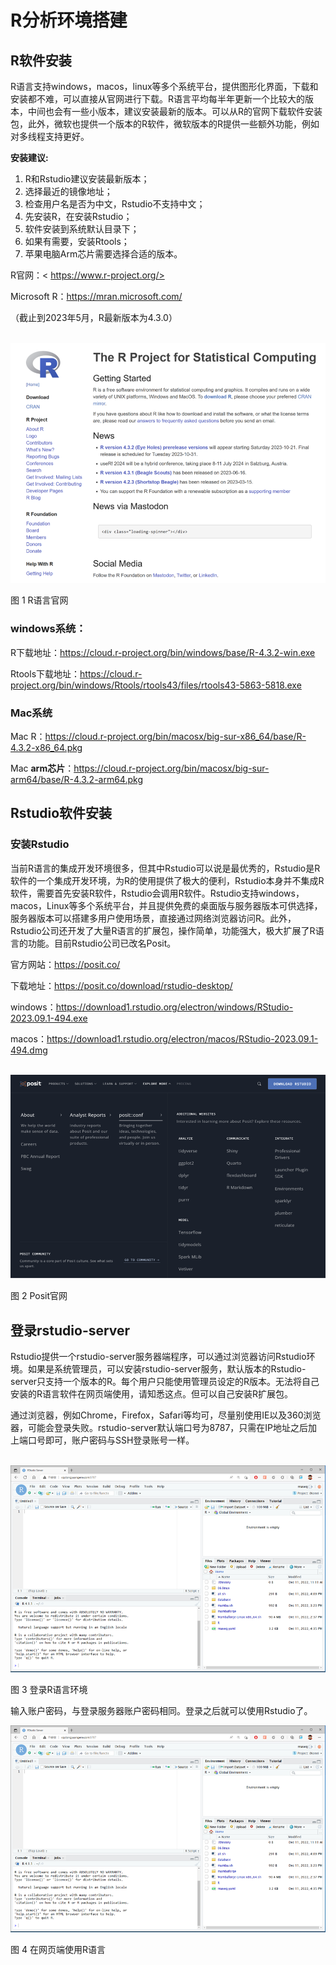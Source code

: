 # R分析环境搭建

## R软件安装

R语言支持windows，macos，linux等多个系统平台，提供图形化界面，下载和安装都不难，可以直接从官网进行下载。R语言平均每半年更新一个比较大的版本，中间也会有一些小版本，建议安装最新的版本。可以从R的官网下载软件安装包，此外，微软也提供一个版本的R软件，微软版本的R提供一些额外功能，例如对多线程支持更好。

**安装建议:**

1. R和Rstudio建议安装最新版本；
2. 选择最近的镜像地址；
3. 检查用户名是否为中文，Rstudio不支持中文；
4. 先安装R，在安装Rstudio；
5. 软件安装到系统默认目录下；
6. 如果有需要，安装Rtools；
7. 苹果电脑Arm芯片需要选择合适的版本。



R官网：< https://www.r-project.org/>

Microsoft R：<https://mran.microsoft.com/>

（截止到2023年5月，R最新版本为4.3.0）

​            ![image-20240220085403010](./r2.assets/image-20240220085403010.png)          

图 1 R语言官网

### windows系统：

R下载地址：<https://cloud.r-project.org/bin/windows/base/R-4.3.2-win.exe>

Rtools下载地址：<https://cloud.r-project.org/bin/windows/Rtools/rtools43/files/rtools43-5863-5818.exe>

### Mac系统

Mac R：<https://cloud.r-project.org/bin/macosx/big-sur-x86_64/base/R-4.3.2-x86_64.pkg>

Mac **arm芯片**：<https://cloud.r-project.org/bin/macosx/big-sur-arm64/base/R-4.3.2-arm64.pkg>

## Rstudio软件安装

### 安装Rstudio

当前R语言的集成开发环境很多，但其中Rstudio可以说是最优秀的，Rstudio是R软件的一个集成开发环境，为R的使用提供了极大的便利，Rstudio本身并不集成R软件，需要首先安装R软件，Rstudio会调用R软件。Rstudio支持windows，macos，Linux等多个系统平台，并且提供免费的桌面版与服务器版本可供选择，服务器版本可以搭建多用户使用场景，直接通过网络浏览器访问R。此外，Rstudio公司还开发了大量R语言的扩展包，操作简单，功能强大，极大扩展了R语言的功能。目前Rstudio公司已改名Posit。

官方网站：<https://posit.co/>

下载地址：<https://posit.co/download/rstudio-desktop/>

windows：<https://download1.rstudio.org/electron/windows/RStudio-2023.09.1-494.exe>

macos：<https://download1.rstudio.org/electron/macos/RStudio-2023.09.1-494.dmg>

​    ![image-20240220085330983](./r2.assets/image-20240220085330983.png)

图 2 Posit官网

## 登录rstudio-server 

Rstudio提供一个rstudio-server服务器端程序，可以通过浏览器访问Rstudio环境。如果是系统管理员，可以安装rstudio-server服务，默认版本的Rstudio-server只支持一个版本的R。每个用户只能使用管理员设定的R版本。无法将自己安装的R语言软件在网页端使用，请知悉这点。但可以自己安装R扩展包。

通过浏览器，例如Chrome，Firefox，Safari等均可，尽量别使用IE以及360浏览器，可能会登录失败。rstudio-server默认端口号为8787，只需在IP地址之后加上端口号即可，账户密码与SSH登录账号一样。

​       ![image-20240220085642249](./r2.assets/image-20240220085642249.png)                        

图 3 登录R语言环境

输入账户密码，与登录服务器账户密码相同。登录之后就可以使用Rstudio了。

 ![image-20240220085656985](./r2.assets/image-20240220085656985.png)

图 4 在网页端使用R语言